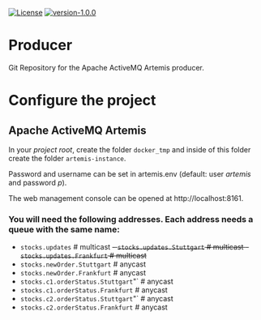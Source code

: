 [![License](https://img.shields.io/badge/License-MIT-blue)](https://opensource.org/licenses/MIT)
[![version-1.0.0](https://img.shields.io/badge/version-0.0.1%E2%80%94alpha-blue)](https://github.com/HKA-IWI-1/AvG-S2-Producer)

# Producer

Git Repository for the Apache ActiveMQ Artemis producer.

# Configure the project

## Apache ActiveMQ Artemis

In your _project root_, create the folder `docker_tmp` and inside of this folder create the folder `artemis-instance`.

Password and username can be set in artemis.env (default: user _artemis_ and password _p_).

The web management console can be opened at http://localhost:8161.

### You will need the following addresses. Each address needs a queue with the same name:

- `stocks.updates` # multicast
~~- `stocks.updates.Stuttgart` # multicast
~~- `stocks.updates.Frankfurt` # multicast~~~~
- `stocks.newOrder.Stuttgart` # anycast
- `stocks.newOrder.Frankfurt` # anycast
- `stocks.c1.orderStatus.Stuttgart`"` # anycast
- `stocks.c1.orderStatus.Frankfurt` # anycast
- `stocks.c2.orderStatus.Stuttgart`"` # anycast
- `stocks.c2.orderStatus.Frankfurt` # anycast
